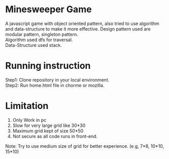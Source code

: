 # Minesweeper Game
A javascript game with object oriented pattern, also tried to use algorithm and data-structure to make it more effective.
Design pattern used are modular pattern, singleton pattern.<br>
Algorithm used dfs for traversal.<br>
Data-Structure used stack.<br>

# Running instruction
Step1: Clone repository in your local environment.<br>
Step2: Run home.html file in chorme or mozilla.

# Limitation
1. Only Work in pc
2. Slow for very large grid like 30*30
3. Maximum grid kept of size 50*50
4. Not secure as all code runs in front-end.

Note: Try to use medium size of grid for better experience. (e.g, 7\*8, 10\*10, 15*10)
